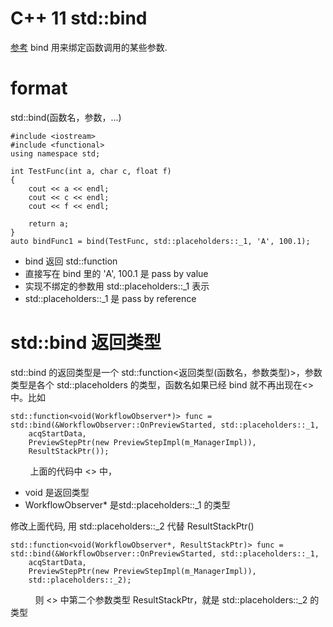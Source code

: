 # C++ 11 std::bind #

[参考](http://blog.csdn.net/zhoujianhua0591/article/details/49304141)
bind 用来绑定函数调用的某些参数.

# format #
std::bind(函数名，参数，...)

    #include <iostream>
    #include <functional>
    using namespace std;

    int TestFunc(int a, char c, float f)
    {
        cout << a << endl;
        cout << c << endl;
        cout << f << endl;

        return a;
    }
    auto bindFunc1 = bind(TestFunc, std::placeholders::_1, 'A', 100.1);
    
    
* bind 返回 std::function
* 直接写在 bind 里的 'A', 100.1 是 pass by value
* 实现不绑定的参数用 std::placeholders::\_1 表示
* std::placeholders::\_1 是 pass by reference

# std::bind 返回类型 #

std::bind 的返回类型是一个 std::function<返回类型(函数名，参数类型)>，参数类型是各个 std::placeholders 的类型，函数名如果已经 bind 就不再出现在<> 中。比如

    std::function<void(WorkflowObserver*)> func =
    std::bind(&WorkflowObserver::OnPreviewStarted, std::placeholders::_1,
        acqStartData,
        PreviewStepPtr(new PreviewStepImpl(m_ManagerImpl)),
        ResultStackPtr());
        
上面的代码中 <> 中，

* void 是返回类型
* WorkflowObserver\* 是std::placeholders::\_1 的类型

修改上面代码, 用 std::placeholders::\_2 代替 ResultStackPtr()

	std::function<void(WorkflowObserver*, ResultStackPtr)> func =
	std::bind(&WorkflowObserver::OnPreviewStarted, std::placeholders::_1,
		acqStartData,
		PreviewStepPtr(new PreviewStepImpl(m_ManagerImpl)),
		std::placeholders::_2);
          
则 <> 中第二个参数类型 ResultStackPtr，就是 std::placeholders::\_2 的类型
